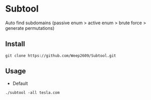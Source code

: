 # Subtool 
Auto find subdomains (passive enum > active enum > brute force > generate permutations)

## Install
```
git clone https://github.com/Weep2609/Subtool.git
```
## Usage
- Default
```
./subtool -all tesla.com
```




